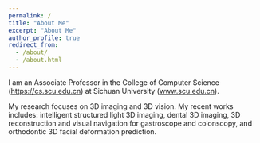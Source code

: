 ```yaml
---
permalink: /
title: "About Me"
excerpt: "About Me"
author_profile: true
redirect_from: 
  - /about/
  - /about.html
---
```


I am an Associate Professor in the College of Computer Science (https://cs.scu.edu.cn) at Sichuan University (www.scu.edu.cn).

My research focuses on 3D imaging and 3D vision. My recent works includes: intelligent structured light 3D imaging, dental 3D imaging, 3D reconstruction and visual navigation for gastroscope and colonscopy, and orthodontic 3D facial deformation prediction.


